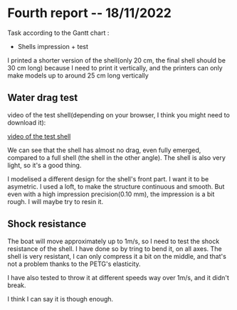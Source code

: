 # Fourth report -- 18/11/2022

Task according to the Gantt chart :

* Shells impression + test

I printed a shorter version of the shell(only 20 cm, the final shell should be 30 cm long) because I need to print it vertically, and the printers can only make models up to around 25 cm long vertically

## Water drag test

video of the test shell(depending on your browser, I think you might need to download it):

[video of the test shell](images_and_videos_for_reports/vic_shell_test.mp4)

We can see that the shell has almost no drag, even fully emerged, compared to a full shell (the shell in the other angle). The shell is also very light, so it's a good thing.

I modelised a different design for the shell's front part. I want it to be asymetric. I used a loft, to make the structure continuous and smooth. But even with a high impression precision(0.10 mm), the impression is a bit rough. I will maybe try to resin it.

## Shock resistance

The boat will move approximately up to 1m/s, so I need to test the shock resistance of the shell. I have done so by tring to bend it, on all axes. The shell is very resistant, I can only compress it a bit on the middle, and that's not a problem thanks to the PETG's elasticity.

I have also tested to throw it at different speeds way over 1m/s, and it didn't break.

I think I can say it is though enough.
